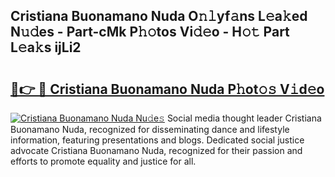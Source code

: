 ## Cristiana Buonamano Nuda O𝚗𝚕yf𝚊ns L𝚎a𝚔ed N𝚞𝚍es - Part-cMk P𝚑𝚘tos Vi𝚍𝚎o - H𝚘𝚝 Part L𝚎a𝚔s ijLi2

# <h2><a href="http://kfa05f.oniu.top/?m=Cristiana+Buonamano+Nuda">🔗👉 🔴 Cristiana Buonamano Nuda P𝚑ot𝚘𝚜 V𝚒d𝚎o</a></h2>

[![Cristiana Buonamano Nuda Nu𝚍e𝚜](https://i.imgur.com/0qMVB7G.gif)](http://kfa05f.oniu.top/?m=Cristiana+Buonamano+Nuda)
Social media thought leader Cristiana Buonamano Nuda, recognized for disseminating dance and lifestyle information, featuring presentations and blogs. Dedicated social justice advocate Cristiana Buonamano Nuda, recognized for their passion and efforts to promote equality and justice for all.  
